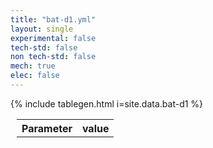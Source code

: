 ```yaml
---
title: "bat-d1.yml"
layout: single
experimental: false
tech-std: false
non tech-std: false
mech: true
elec: false
---
```




<table style = "margin-left:10px">
  <tr>
    <th> Parameter </th>
    <th> value </th>
  </tr>
  <tr>
     {% include tablegen.html i=site.data.bat-d1 %} 
  </tr>
</table>
